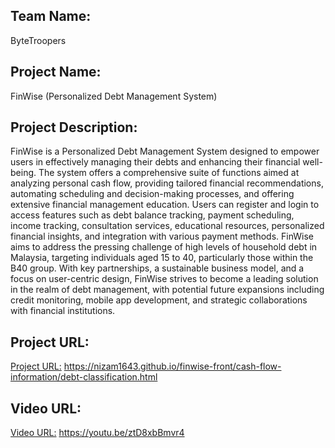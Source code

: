 ## Team Name: 
ByteTroopers

## Project Name: 
FinWise (Personalized Debt Management System)

## Project Description:
FinWise is a Personalized Debt Management System designed to empower users in effectively managing their debts and enhancing their financial well-being. The system offers a comprehensive suite of functions aimed at analyzing personal cash flow, providing tailored financial recommendations, automating scheduling and decision-making processes, and offering extensive financial management education. Users can register and login to access features such as debt balance tracking, payment scheduling, income tracking, consultation services, educational resources, personalized financial insights, and integration with various payment methods. FinWise aims to address the pressing challenge of high levels of household debt in Malaysia, targeting individuals aged 15 to 40, particularly those within the B40 group. With key partnerships, a sustainable business model, and a focus on user-centric design, FinWise strives to become a leading solution in the realm of debt management, with potential future expansions including credit monitoring, mobile app development, and strategic collaborations with financial institutions.

## Project URL:
[Project URL:](https://nizam1643.github.io/finwise-front/cash-flow-information/debt-classification.html) https://nizam1643.github.io/finwise-front/cash-flow-information/debt-classification.html

## Video URL:
[Video URL:](https://youtu.be/ztD8xbBmvr4) https://youtu.be/ztD8xbBmvr4
